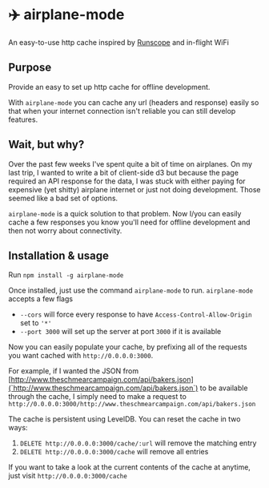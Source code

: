 # :airplane: airplane-mode

An easy-to-use http cache inspired by [Runscope](http://www.runscope.com) and in-flight WiFi

## Purpose

Provide an easy to set up http cache for offline development.

With `airplane-mode` you can cache any url (headers and response) easily so that when your internet connection isn't reliable you can still develop features.

## Wait, but why?

Over the past few weeks I've spent quite a bit of time on airplanes. On my last trip, I wanted to write a bit of client-side d3 but because the page required an API response for the data, I was stuck with either paying for expensive (yet shitty) airplane internet or just not doing development. Those seemed like a bad set of options.

`airplane-mode` is a quick solution to that problem. Now I/you can easily cache a few responses you know you'll need for offline development and then not worry about connectivity.

## Installation & usage

Run `npm install -g airplane-mode`

Once installed, just use the command `airplane-mode` to run. `airplane-mode` accepts a few flags

* `--cors` will force every response to have `Access-Control-Allow-Origin` set to `'*'`
* `--port 3000` will set up the server at port `3000` if it is available

Now you can easily populate your cache, by prefixing all of the requests you want cached with `http://0.0.0.0:3000`.

For example, if I wanted the JSON from [http://www.theschmearcampaign.com/api/bakers.json](`http://www.theschmearcampaign.com/api/bakers.json`) to be available through the cache, I simply need to make a request to `http://0.0.0.0:3000/http://www.theschmearcampaign.com/api/bakers.json`

The cache is persistent using LevelDB. You can reset the cache in two ways:

1. `DELETE http://0.0.0.0:3000/cache/:url` will remove the matching entry
2. `DELETE http://0.0.0.0:3000/cache` will remove all entries

If you want to take a look at the current contents of the cache at anytime, just visit `http://0.0.0.0:3000/cache`
